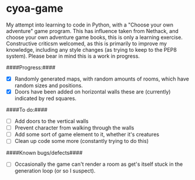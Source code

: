 cyoa-game
=========

My attempt into learning to code in Python, with a "Choose your own adventure" game program.
This has influence taken from Nethack, and choose your own adventure game books, this is only a learning exercise. 
Constructive criticsm welcomed, as this is primarily to improve my knowledge, including any style changes (as trying to keep to the PEP8 system). Please bear in mind this is a work in progress.

####Progress:####
- [x] Randomly generated maps, with random amounts of rooms, which have random sizes and positions.
- [x] Doors have been added on horizontal walls these are (currently) indicated by red squares.

####To do:####
- [ ] Add doors to the vertical walls
- [ ] Prevent character from walking through the walls
- [ ] Add some sort of game element to it, whether it's creatures
- [ ] Clean up code some more (constantly trying to do this)

####Known bugs/defects####
- [ ] Occasionally the game can't render a room as get's itself stuck in the generation loop (or so I suspect).
